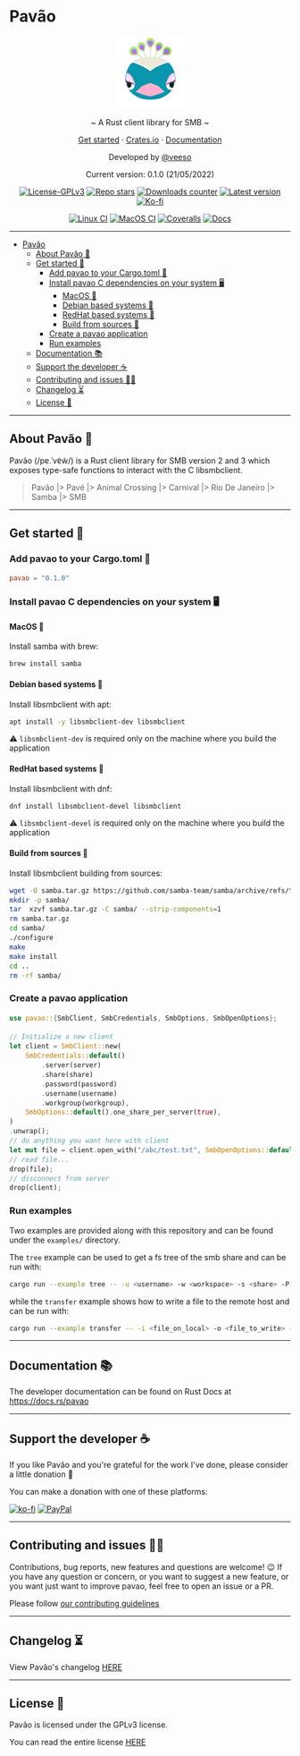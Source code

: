 # Pavão

<p align="center">
  <img src="docs/images/pavao.png" width="128" height="128" />
</p>

<p align="center">~ A Rust client library for SMB ~</p>
<p align="center">
  <a href="#get-started-">Get started</a>
  ·
  <a href="https://crates.io/crates/pavao" target="_blank">Crates.io</a>
  ·
  <a href="https://docs.rs/pavao" target="_blank">Documentation</a>
</p>
<p align="center">Developed by <a href="https://veeso.github.io/" target="_blank">@veeso</a></p>
<p align="center">Current version: 0.1.0 (21/05/2022)</p>

<p align="center">
  <a href="https://www.gnu.org/licenses/gpl-3.0"
    ><img
      src="https://img.shields.io/badge/License-GPLv3-blue.svg"
      alt="License-GPLv3"
  /></a>
  <a href="https://github.com/veeso/pavao/stargazers"
    ><img
      src="https://img.shields.io/github/stars/veeso/pavao.svg"
      alt="Repo stars"
  /></a>
  <a href="https://crates.io/crates/pavao"
    ><img
      src="https://img.shields.io/crates/d/pavao.svg"
      alt="Downloads counter"
  /></a>
  <a href="https://crates.io/crates/pavao"
    ><img
      src="https://img.shields.io/crates/v/pavao.svg"
      alt="Latest version"
  /></a>
  <a href="https://ko-fi.com/veeso">
    <img
      src="https://img.shields.io/badge/donate-ko--fi-red"
      alt="Ko-fi"
  /></a>
</p>
<p align="center">
  <a href="https://github.com/veeso/pavao/actions"
    ><img
      src="https://github.com/veeso/pavao/workflows/Linux/badge.svg"
      alt="Linux CI"
  /></a>
  <a href="https://github.com/veeso/pavao/actions"
    ><img
      src="https://github.com/veeso/pavao/workflows/MacOS/badge.svg"
      alt="MacOS CI"
  /></a>
  <a href="https://coveralls.io/github/veeso/pavao"
    ><img
      src="https://coveralls.io/repos/github/veeso/pavao/badge.svg"
      alt="Coveralls"
  /></a>
   <a href="https://docs.rs/pavao"
    ><img
      src="https://docs.rs/pavao/badge.svg"
      alt="Docs"
  /></a>
</p>

---

- [Pavão](#pavão)
  - [About Pavão 🦚](#about-pavão-)
  - [Get started 🏁](#get-started-)
    - [Add pavao to your Cargo.toml 🦀](#add-pavao-to-your-cargotoml-)
    - [Install pavao C dependencies on your system 🖥️](#install-pavao-c-dependencies-on-your-system-️)
      - [MacOS 🍎](#macos-)
      - [Debian based systems 🐧](#debian-based-systems-)
      - [RedHat based systems 🐧](#redhat-based-systems-)
      - [Build from sources 📁](#build-from-sources-)
    - [Create a pavao application](#create-a-pavao-application)
    - [Run examples](#run-examples)
  - [Documentation 📚](#documentation-)
  - [Support the developer ☕](#support-the-developer-)
  - [Contributing and issues 🤝🏻](#contributing-and-issues-)
  - [Changelog ⏳](#changelog-)
  - [License 📃](#license-)

---

## About Pavão 🦚

Pavão (/pɐ.ˈvɐ̃w̃/) is a Rust client library for SMB version 2 and 3 which exposes type-safe functions to interact with the C libsmbclient.

> Pavão |> Pavé |> Animal Crossing |> Carnival |> Rio De Janeiro |> Samba |> SMB

---

## Get started 🏁

### Add pavao to your Cargo.toml 🦀

```toml
pavao = "0.1.0"
```

### Install pavao C dependencies on your system 🖥️

#### MacOS 🍎

Install samba with brew:

```sh
brew install samba
```

#### Debian based systems 🐧

Install libsmbclient with apt:

```sh
apt install -y libsmbclient-dev libsmbclient
```

⚠️ `libsmbclient-dev` is required only on the machine where you build the application

#### RedHat based systems 🐧

Install libsmbclient with dnf:

```sh
dnf install libsmbclient-devel libsmbclient
```

⚠️ `libsmbclient-devel` is required only on the machine where you build the application

#### Build from sources 📁

Install libsmbclient building from sources:

```sh
wget -O samba.tar.gz https://github.com/samba-team/samba/archive/refs/tags/samba-4.16.1.tar.gz
mkdir -p samba/
tar  xzvf samba.tar.gz -C samba/ --strip-components=1
rm samba.tar.gz
cd samba/
./configure
make
make install
cd ..
rm -rf samba/
```

### Create a pavao application

```rust
use pavao::{SmbClient, SmbCredentials, SmbOptions, SmbOpenOptions};

// Initialize a new client
let client = SmbClient::new(
    SmbCredentials::default()
        .server(server)
        .share(share)
        .password(password)
        .username(username)
        .workgroup(workgroup),
    SmbOptions::default().one_share_per_server(true),
)
.unwrap();
// do anything you want here with client
let mut file = client.open_with("/abc/test.txt", SmbOpenOptions::default().read(true)).unwrap();
// read file...
drop(file);
// disconnect from server
drop(client);

```

### Run examples

Two examples are provided along with this repository and can be found under the `examples/` directory.

The `tree` example can be used to get a fs tree of the smb share and can be run with:

```sh
cargo run --example tree -- -u <username> -w <workspace> -s <share> -P <password> smb://<hostname>
```

while the `transfer` example shows how to write a file to the remote host and can be run with:

```sh
cargo run --example transfer -- -i <file_on_local> -o <file_to_write> -u <username> -w <workspace> -s <share> -P <password> smb://<hostname>
```

---

## Documentation 📚

The developer documentation can be found on Rust Docs at <https://docs.rs/pavao>

---

## Support the developer ☕

If you like Pavão and you're grateful for the work I've done, please consider a little donation 🥳

You can make a donation with one of these platforms:

[![ko-fi](https://img.shields.io/badge/Ko--fi-F16061?style=for-the-badge&logo=ko-fi&logoColor=white)](https://ko-fi.com/veeso)
[![PayPal](https://img.shields.io/badge/PayPal-00457C?style=for-the-badge&logo=paypal&logoColor=white)](https://www.paypal.me/chrisintin)

---

## Contributing and issues 🤝🏻

Contributions, bug reports, new features and questions are welcome! 😉
If you have any question or concern, or you want to suggest a new feature, or you want just want to improve pavao, feel free to open an issue or a PR.

Please follow [our contributing guidelines](CONTRIBUTING.md)

---

## Changelog ⏳

View Pavão's changelog [HERE](CHANGELOG.md)

---

## License 📃

Pavão is licensed under the GPLv3 license.

You can read the entire license [HERE](LICENSE)
